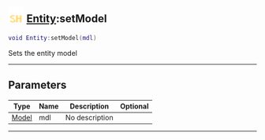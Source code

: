 ## <img src="../../.gitbook/assets/shared.png" width="32" height="32" /> [Entity](../entity/README.md):setModel

```lua
void Entity:setModel(mdl)
```

Sets the entity model<br>

-----------------
## Parameters

| Type   | Name | Description | Optional |
| ------ | ---- | ----------- | -------: |
| [Model](../model/README.md) | mdl | No description |  |


--------